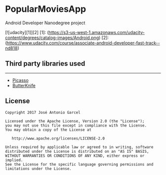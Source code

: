 # PopularMoviesApp
Android Developer Nanodegree project

[![udacity][1]][2]
[1]: (https://s3-us-west-1.amazonaws.com/udacity-content/degrees/catalog-images/Android.png)
[2]: (https://www.udacity.com/course/associate-android-developer-fast-track--nd818)


## Third party libraries used
-----------------------------
* [Picasso](http://square.github.io/picasso/)
* [ButterKnife](https://github.com/JakeWharton/butterknife/)

License
-------
    Copyright 2017 José Antonio Garcel

    Licensed under the Apache License, Version 2.0 (the "License");
    you may not use this file except in compliance with the License.
    You may obtain a copy of the License at

       http://www.apache.org/licenses/LICENSE-2.0

    Unless required by applicable law or agreed to in writing, software
    distributed under the License is distributed on an "AS IS" BASIS,
    WITHOUT WARRANTIES OR CONDITIONS OF ANY KIND, either express or implied.
    See the License for the specific language governing permissions and
    limitations under the License.

